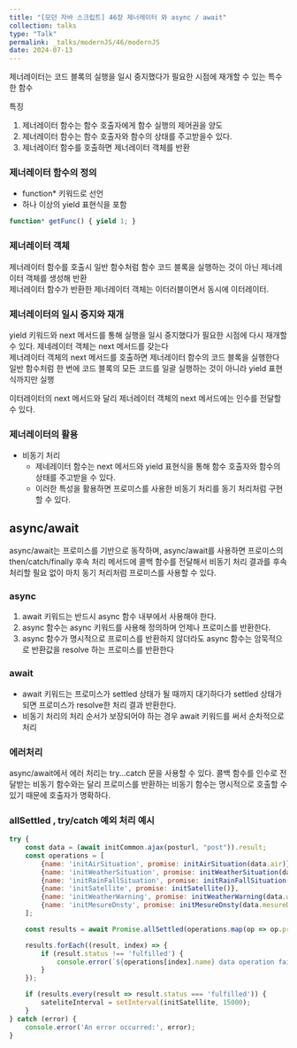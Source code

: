 ```yaml
---
title: "[모던 자바 스크립트] 46장 제너레이터 와 async / await"
collection: talks
type: "Talk"
permalink: _talks/modernJS/46/modernJS
date: 2024-07-13
---
```


제너레이터는 코드 블록의 실행을 일시 중지했다가 필요한 시점에 재개할 수 있는 특수한 함수

특징
1. 제너레이터 함수는 함수 호출자에게 함수 실행의 제어권을 양도
2. 제너레이터 함수는 함수 호출자와 함수의 상태를 주고받을수 있다.
3. 제너레이터 함수를 호출하면 제너레이터 객체를 반환

### 제너레이터 함수의 정의
- function* 키워드로 선언
- 하나 이상의 yield 표현식을 포함
```js
function* getFunc() { yield 1; }
```

### 제너레이터 객체
제너레이터 함수를 호출시 일반 함수처럼 함수 코드 블록을 실행하는 것이 아닌
제너레이터 객체를 생성해 반환
<br>
제너레이터 함수가 반환한 제너레이터 객체는 이터러블이면서 동시에 이터레이터.

### 제너레이터의 일시 중지와 재개
yield 키워드와 next 메서드를 통해 실행을 일시 중지했다가 필요한 시점에 다시 재개할 수 있다.
제네레이터 객체는 next 메서드를 갖는다 <br>
제너레이터 객체의 next 메서드를 호출하면 제너레이터 함수의 코드 블록을 실행한다 <br>
일반 함수처럼 한 번에 코드 블록의 모든 코드를 일괄 실행하는 것이 아니라 yield 표현식까지만 실행

이터레이터의 next 메서드와 달리 제너레이터 객체의 next 메서드에는 인수를 전달할 수 있다.

### 제너레이터의 활용
- 비동기 처리
  - 제네레이터 함수는 next 메서드와 yield 표현식을 통해 함수 호출자와 함수의 상태를 주고받을 수 있다.
  - 이러한 특성을 활용하면 프로미스를 사용한 비동기 처리를 동기 처리처럼 구현할 수 있다.

## async/await
async/await는 프로미스를 기반으로 동작하며, async/await를 사용하면 프로미스의 then/catch/finally 후속 처리 메서드에 콜백 함수를 전달해서 비동기 처리 결과를 후속 처리할 필요 없이 마치 동기 처리처럼 프로미스를 사용할 수 있다.

### async
1. await 키워드는 반드시 async 함수 내부에서 사용해야 한다.
2. async 함수는 async 키워드를 사용해 정의하며 언제나 프로미스를 반환한다.
3. async 함수가 명시적으로 프로미스를 반환하지 않더라도 async 함수는 암묵적으로 반환값을 resolve 하는 프로미스를 반환한다

### await
- await 키워드는 프로미스가 settled 상태가 될 때까지 대기하다가 settled 상태가 되면 프로미스가 resolve한 처리 결과 반환한다.
- 비동기 처리의 처리 순서가 보장되어야 하는 경우 await 키워드를 써서 순차적으로 처리

### 에러처리
async/await에서 에러 처리는 try...catch 문을 사용할 수 있다.
콜백 함수를 인수로 전달받는 비동기 함수와는 달리 프로미스를 반환하는 비동기 함수는 명시적으로 호출할 수 있기 때문에 호출자가 명확하다.

### allSettled , try/catch  예외 처리 예시
```js
try {
    const data = (await initCommon.ajax(posturl, "post")).result;
    const operations = [
        {name: 'initAirSituation', promise: initAirSituation(data.air)},
        {name: 'initWeatherSituation', promise: initWeatherSituation(data.weather, data.maxweather)},
        {name: 'initRainFallSituation', promise: initRainFallSituation(data.rainfall)},
        {name: 'initSatellite', promise: initSatellite()},
        {name: 'initWeatherWarning', promise: initWeatherWarning(data.warning)},
        {name: 'initMesureDnsty', promise: initMesureDnsty(data.mesureDnsty)},
    ];

    const results = await Promise.allSettled(operations.map(op => op.promise));

    results.forEach((result, index) => {
        if (result.status !== 'fulfilled') {
            console.error(`${operations[index].name} data operation failed:`, result.reason);
        }
    });

    if (results.every(result => result.status === 'fulfilled')) {
        sateliteInterval = setInterval(initSatellite, 15000);
    }
} catch (error) {
    console.error('An error occurred:', error);
}
```



